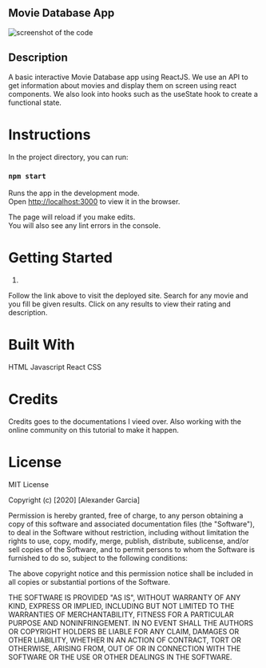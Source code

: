 ## Movie Database App

![screenshot of the code](image/movieApp.gif)

## Description
A basic interactive Movie Database app using ReactJS. We use an API to get information about movies and display them on screen using react components. We also look into hooks such as the useState hook to create a functional state.


# Instructions
In the project directory, you can run:

### `npm start`

Runs the app in the development mode.<br />
Open [http://localhost:3000](http://localhost:3000) to view it in the browser.

The page will reload if you make edits.<br />
You will also see any lint errors in the console.


# Getting Started
1. 

Follow the link above to visit the deployed site.
Search for any movie and you fill be given results.
Click on any results to view their rating and description.


# Built With
HTML
Javascript
React
CSS


# Credits
Credits goes to the documentations I vieed over. Also working with the online community on this tutorial to make it happen.

# License
MIT License

Copyright (c) [2020] [Alexander Garcia]

Permission is hereby granted, free of charge, to any person obtaining a copy of this software and associated documentation files (the "Software"), to deal in the Software without restriction, including without limitation the rights to use, copy, modify, merge, publish, distribute, sublicense, and/or sell copies of the Software, and to permit persons to whom the Software is furnished to do so, subject to the following conditions:

The above copyright notice and this permission notice shall be included in all copies or substantial portions of the Software.

THE SOFTWARE IS PROVIDED "AS IS", WITHOUT WARRANTY OF ANY KIND, EXPRESS OR IMPLIED, INCLUDING BUT NOT LIMITED TO THE WARRANTIES OF MERCHANTABILITY, FITNESS FOR A PARTICULAR PURPOSE AND NONINFRINGEMENT. IN NO EVENT SHALL THE AUTHORS OR COPYRIGHT HOLDERS BE LIABLE FOR ANY CLAIM, DAMAGES OR OTHER LIABILITY, WHETHER IN AN ACTION OF CONTRACT, TORT OR OTHERWISE, ARISING FROM, OUT OF OR IN CONNECTION WITH THE SOFTWARE OR THE USE OR OTHER DEALINGS IN THE SOFTWARE.